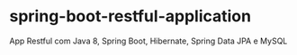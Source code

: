 # spring-boot-restful-application
App Restful com Java 8, Spring Boot, Hibernate, Spring Data JPA e MySQL
